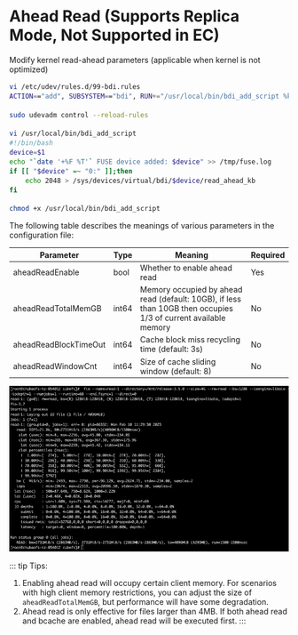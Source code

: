 # Ahead Read (Supports Replica Mode, Not Supported in EC)

Modify kernel read-ahead parameters (applicable when kernel is not optimized)
``` bash
vi /etc/udev/rules.d/99-bdi.rules
ACTION=="add", SUBSYSTEM=="bdi", RUN+="/usr/local/bin/bdi_add_script %k"

sudo udevadm control --reload-rules

vi /usr/local/bin/bdi_add_script
#!/bin/bash
device=$1
echo "`date '+%F %T'` FUSE device added: $device" >> /tmp/fuse.log
if [[ "$device" =~ "0:" ]];then
    echo 2048 > /sys/devices/virtual/bdi/$device/read_ahead_kb
fi

chmod +x /usr/local/bin/bdi_add_script
```

The following table describes the meanings of various parameters in the configuration file:

| Parameter           | Type    | Meaning                                  | Required |
|--------------|-------|-------------------------------------|----|
| aheadReadEnable        | bool  | Whether to enable ahead read                              | Yes  |
| aheadReadTotalMemGB      | int64 | Memory occupied by ahead read (default: 10GB), if less than 10GB then occupies 1/3 of current available memory | No  |
| aheadReadBlockTimeOut      | int64 | Cache block miss recycling time (default: 3s)                   | No  |
|    aheadReadWindowCnt                        | int64 | Size of cache sliding window (default: 8)                     | No  |

![aheadread](./pic/aheadread.png)

::: tip Tips:
1. Enabling ahead read will occupy certain client memory. For scenarios with high client memory restrictions, you can adjust the size of `aheadReadTotalMemGB`, but performance will have some degradation.
2. Ahead read is only effective for files larger than 4MB. If both ahead read and bcache are enabled, ahead read will be executed first.
::: 
